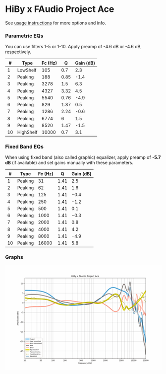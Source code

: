 # HiBy x FAudio Project Ace
See [usage instructions](https://github.com/jaakkopasanen/AutoEq#usage) for more options and info.

### Parametric EQs
You can use filters 1-5 or 1-10. Apply preamp of -4.6 dB or -4.6 dB, respectively.

|   # | Type      |   Fc (Hz) |    Q |   Gain (dB) |
|-----|-----------|-----------|------|-------------|
|   1 | LowShelf  |       105 | 0.7  |         2.3 |
|   2 | Peaking   |       188 | 0.85 |        -1.4 |
|   3 | Peaking   |      3278 | 1.5  |         6.3 |
|   4 | Peaking   |      4327 | 3.32 |         4.5 |
|   5 | Peaking   |      5540 | 0.76 |        -4.9 |
|   6 | Peaking   |       829 | 1.87 |         0.5 |
|   7 | Peaking   |      1286 | 2.24 |        -0.6 |
|   8 | Peaking   |      6774 | 6    |         1.5 |
|   9 | Peaking   |      8520 | 1.47 |        -1.5 |
|  10 | HighShelf |     10000 | 0.7  |         3.1 |

### Fixed Band EQs
When using fixed band (also called graphic) equalizer, apply preamp of **-5.7 dB** (if available) and set gains manually with these parameters.

|   # | Type    |   Fc (Hz) |    Q |   Gain (dB) |
|-----|---------|-----------|------|-------------|
|   1 | Peaking |        31 | 1.41 |         2.5 |
|   2 | Peaking |        62 | 1.41 |         1.6 |
|   3 | Peaking |       125 | 1.41 |        -0.4 |
|   4 | Peaking |       250 | 1.41 |        -1.2 |
|   5 | Peaking |       500 | 1.41 |         0.1 |
|   6 | Peaking |      1000 | 1.41 |        -0.3 |
|   7 | Peaking |      2000 | 1.41 |         0.8 |
|   8 | Peaking |      4000 | 1.41 |         4.2 |
|   9 | Peaking |      8000 | 1.41 |        -4.9 |
|  10 | Peaking |     16000 | 1.41 |         5.8 |

### Graphs
![](./HiBy%20x%20FAudio%20Project%20Ace.png)
